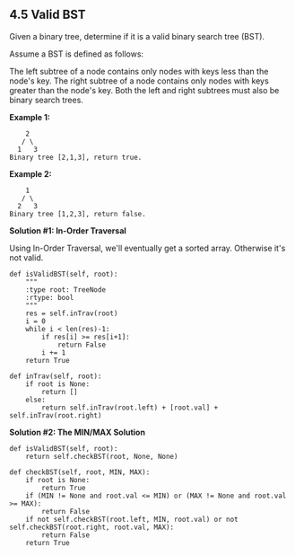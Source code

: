 ## 4.5 Valid BST

Given a binary tree, determine if it is a valid binary search tree (BST).

Assume a BST is defined as follows:

The left subtree of a node contains only nodes with keys less than the node's key.
The right subtree of a node contains only nodes with keys greater than the node's key.
Both the left and right subtrees must also be binary search trees.

**Example 1:**

        2
       / \
      1   3
    Binary tree [2,1,3], return true.
    
**Example 2:**

        1
       / \
      2   3
    Binary tree [1,2,3], return false.
    
**Solution #1: In-Order Traversal**

Using In-Order Traversal, we'll eventually get a sorted array. Otherwise it's not valid.

    def isValidBST(self, root):
        """
        :type root: TreeNode
        :rtype: bool
        """
        res = self.inTrav(root)
        i = 0
        while i < len(res)-1:
            if res[i] >= res[i+1]:
                return False
            i += 1
        return True

    def inTrav(self, root):
        if root is None:
            return []
        else:
            return self.inTrav(root.left) + [root.val] + self.inTrav(root.right)

**Solution #2: The MIN/MAX Solution**

    def isValidBST(self, root):
        return self.checkBST(root, None, None)

    def checkBST(self, root, MIN, MAX):
        if root is None:
            return True
        if (MIN != None and root.val <= MIN) or (MAX != None and root.val >= MAX):
            return False
        if not self.checkBST(root.left, MIN, root.val) or not self.checkBST(root.right, root.val, MAX):
            return False
        return True